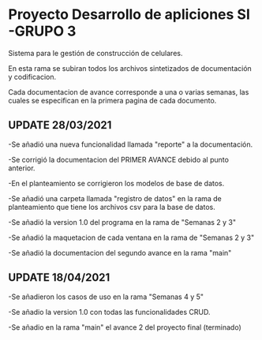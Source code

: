 # Proyecto Desarrollo de apliciones SI -GRUPO 3
Sistema para le gestión de construcción de celulares.

En esta rama se subiran todos los archivos sintetizados de documentación y codificacion.

Cada documentacion de avance corresponde a una o varias semanas, las cuales se especifican en la primera pagina de cada documento.


## UPDATE 28/03/2021

-Se añadió una nueva funcionalidad llamada "reporte" a la documentación.

-Se corrigió la documentacion del PRIMER AVANCE debido al punto anterior.

-En el planteamiento se corrigieron los modelos de base de datos.

-Se añadió una carpeta llamada "registro de datos" en la rama de planteamiento que tiene los archivos csv para la base de datos.

-Se añadió la version 1.0 del programa en la rama de "Semanas 2 y 3"

-Se añadió la maquetacion de cada ventana en la rama de "Semanas 2 y 3"

-Se añadió la documentacion del segundo avance en la rama "main"


## UPDATE 18/04/2021

-Se añadieron los casos de uso en la rama "Semanas 4 y 5"

-Se añadio la version 1.0 con todas las funcionalidades CRUD.

-Se añadio en la rama "main" el avance 2 del proyecto final (terminado)

